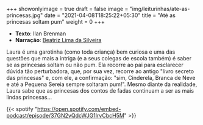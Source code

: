 +++
showonlyimage = true
draft = false
image = "img/leiturinhas/ate-as-princesas.jpg"
date = "2021-04-08T18:25:22+05:30"
title = "Até as princesas soltam pum"
weight = 0
+++
 
- **Texto**: Ilan Brenman
- **Narração**: [Beatriz Lima da Silveira](../../about/)
<!--more-->

Laura é uma garotinha (como toda criança) bem curiosa e uma das questões que mais a intriga (e a seus colegas de escola também) é saber se as princesas soltam ou não pum. Ela recorre ao pai para esclarecer dúvida tão perturbadora, que, por sua vez, recorre ao antigo "livro secreto das princesas" e, com ele, a confirmação: "sim, Cinderela, Branca de Neve e até a Pequena Sereia sempre soltaram pum!". Mesmo diante da realidade, Laura sabe que as princesas dos contos de fadas continuam a ser as mais lindas princesas...

{{< spotify "https://open.spotify.com/embed-podcast/episode/37GN2vQdcWJG1IrvCbcH5M" >}}



